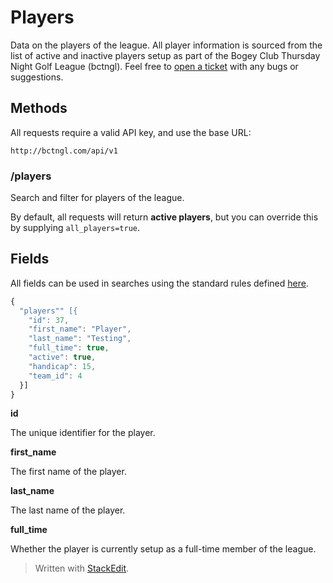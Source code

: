 # Players

Data on the players of the league. All player information is sourced from the list of active and inactive players setup as part of the Bogey Club Thursday Night Golf League (bctngl). Feel free to [open a ticket](https://github.com/jsturdevant/golf-league/issues) with any bugs or suggestions.

## Methods

All requests require a valid API key, and use the base URL:

```
http://bctngl.com/api/v1
```

### /players

Search and filter for players of the league. 

By default, all requests will return __active players__, but you can override this by supplying `all_players=true`.

## Fields

All fields can be used in searches using the standard rules defined [here](../index.md#parameters).

```javascript
{
  "players"" [{
    "id": 37,
    "first_name": "Player",
    "last_name": "Testing",
    "full_time": true,
    "active": true,
    "handicap": 15,
    "team_id": 4
  }]
}
```

__id__

The unique identifier for the player.

__first_name__

The first name of the player.

__last_name__

The last name of the player.

__full_time__

Whether the player is currently setup as a full-time member of the league.


> Written with [StackEdit](https://stackedit.io/).